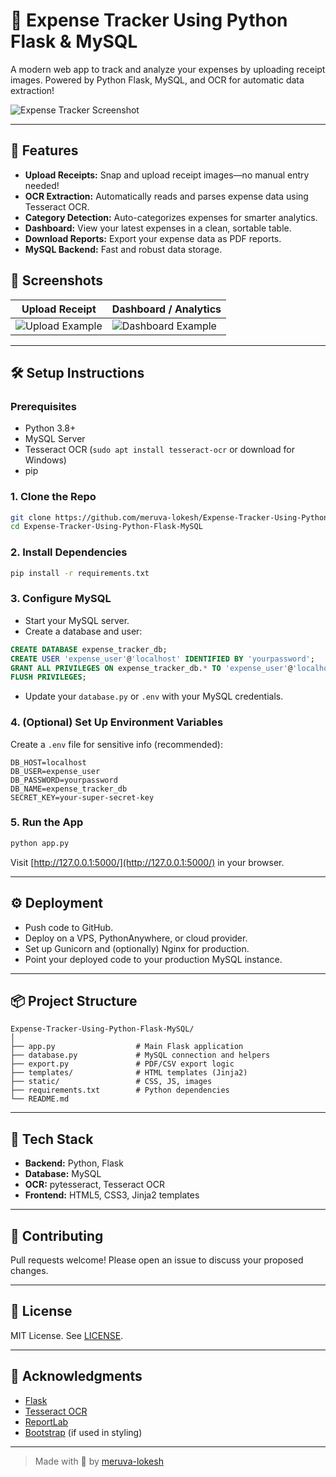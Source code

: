 # 💸 Expense Tracker Using Python Flask & MySQL

A modern web app to track and analyze your expenses by uploading receipt images. Powered by Python Flask, MySQL, and OCR for automatic data extraction!

![Expense Tracker Screenshot](https://user-images.githubusercontent.com/your-github-id/your-demo-image.png) <!-- Replace with your screenshot URL if available -->

---

## 🚀 Features

- **Upload Receipts:** Snap and upload receipt images—no manual entry needed!
- **OCR Extraction:** Automatically reads and parses expense data using Tesseract OCR.
- **Category Detection:** Auto-categorizes expenses for smarter analytics.
- **Dashboard:** View your latest expenses in a clean, sortable table.
- **Download Reports:** Export your expense data as PDF reports.
- **MySQL Backend:** Fast and robust data storage.

## 📸 Screenshots

<!-- Add your own screenshots here -->
| Upload Receipt | Dashboard / Analytics |
| -------------- | -------------------- |
| ![Upload Example](https://user-images.githubusercontent.com/your-github-id/upload.png) | ![Dashboard Example](https://user-images.githubusercontent.com/your-github-id/dashboard.png) |

---

## 🛠️ Setup Instructions

### Prerequisites

- Python 3.8+
- MySQL Server
- Tesseract OCR (`sudo apt install tesseract-ocr` or download for Windows)
- pip

### 1. Clone the Repo

```sh
git clone https://github.com/meruva-lokesh/Expense-Tracker-Using-Python-Flask-MySQL.git
cd Expense-Tracker-Using-Python-Flask-MySQL
```

### 2. Install Dependencies

```sh
pip install -r requirements.txt
```

### 3. Configure MySQL

- Start your MySQL server.
- Create a database and user:

```sql
CREATE DATABASE expense_tracker_db;
CREATE USER 'expense_user'@'localhost' IDENTIFIED BY 'yourpassword';
GRANT ALL PRIVILEGES ON expense_tracker_db.* TO 'expense_user'@'localhost';
FLUSH PRIVILEGES;
```

- Update your `database.py` or `.env` with your MySQL credentials.

### 4. (Optional) Set Up Environment Variables

Create a `.env` file for sensitive info (recommended):

```
DB_HOST=localhost
DB_USER=expense_user
DB_PASSWORD=yourpassword
DB_NAME=expense_tracker_db
SECRET_KEY=your-super-secret-key
```

### 5. Run the App

```sh
python app.py
```
Visit [http://127.0.0.1:5000/](http://127.0.0.1:5000/) in your browser.

---

## ⚙️ Deployment

- Push code to GitHub.
- Deploy on a VPS, PythonAnywhere, or cloud provider.
- Set up Gunicorn and (optionally) Nginx for production.
- Point your deployed code to your production MySQL instance.

---

## 📦 Project Structure

```
Expense-Tracker-Using-Python-Flask-MySQL/
│
├── app.py                  # Main Flask application
├── database.py             # MySQL connection and helpers
├── export.py               # PDF/CSV export logic
├── templates/              # HTML templates (Jinja2)
├── static/                 # CSS, JS, images
├── requirements.txt        # Python dependencies
└── README.md
```

---

## 🧩 Tech Stack

- **Backend:** Python, Flask
- **Database:** MySQL
- **OCR:** pytesseract, Tesseract OCR
- **Frontend:** HTML5, CSS3, Jinja2 templates

---

## 🤝 Contributing

Pull requests welcome! Please open an issue to discuss your proposed changes.

---

## 📝 License

MIT License. See [LICENSE](LICENSE).

---

## 🙏 Acknowledgments

- [Flask](https://flask.palletsprojects.com/)
- [Tesseract OCR](https://github.com/tesseract-ocr/tesseract)
- [ReportLab](https://www.reportlab.com/)
- [Bootstrap](https://getbootstrap.com/) (if used in styling)

---

> Made with 💸 by [meruva-lokesh](https://github.com/meruva-lokesh)
